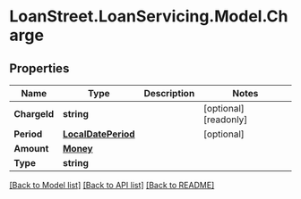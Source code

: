 # LoanStreet.LoanServicing.Model.Charge
## Properties

Name | Type | Description | Notes
------------ | ------------- | ------------- | -------------
**ChargeId** | **string** |  | [optional] [readonly] 
**Period** | [**LocalDatePeriod**](LocalDatePeriod.md) |  | [optional] 
**Amount** | [**Money**](Money.md) |  | 
**Type** | **string** |  | 

[[Back to Model list]](../README.md#documentation-for-models) [[Back to API list]](../README.md#documentation-for-api-endpoints) [[Back to README]](../README.md)

